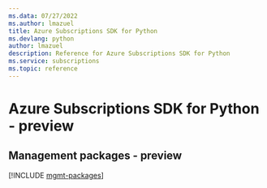 ```yaml
---
ms.data: 07/27/2022
ms.author: lmazuel
title: Azure Subscriptions SDK for Python
ms.devlang: python
author: lmazuel
description: Reference for Azure Subscriptions SDK for Python
ms.service: subscriptions
ms.topic: reference
---
```

# Azure Subscriptions SDK for Python - preview

## Management packages - preview
[!INCLUDE [mgmt-packages](subscriptions-mgmt-index.md)]
